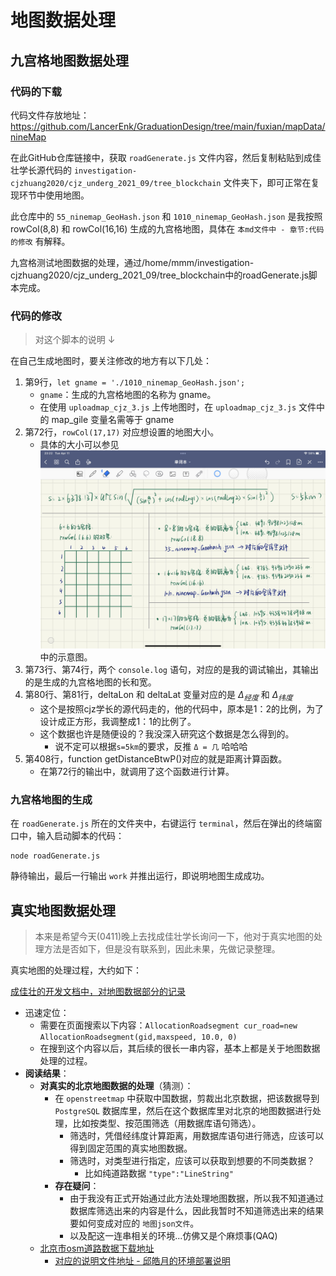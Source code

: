 # 地图数据处理

## 九宫格地图数据处理

### 代码的下载

代码文件存放地址：https://github.com/LancerEnk/GraduationDesign/tree/main/fuxian/mapData/nineMap

在此GitHub仓库链接中，获取 `roadGenerate.js` 文件内容，然后复制粘贴到成佳壮学长源代码的 `investigation-cjzhuang2020/cjz_underg_2021_09/tree_blockchain` 文件夹下，即可正常在复现环节中使用地图。

此仓库中的 `55_ninemap_GeoHash.json` 和 `1010_ninemap_GeoHash.json` 是我按照 rowCol(8,8) 和 rowCol(16,16) 生成的九宫格地图，具体在 `本md文件中 - 章节:代码的修改` 有解释。

九宫格测试地图数据的处理，通过/home/mmm/investigation-cjzhuang2020/cjz_underg_2021_09/tree_blockchain中的roadGenerate.js脚本完成。

### 代码的修改

> 对这个脚本的说明 ↓

在自己生成地图时，要关注修改的地方有以下几处：

1. 第9行，`let gname = './1010_ninemap_GeoHash.json';`
    * `gname`：生成的九宫格地图的名称为 gname。
    * 在使用 `uploadmap_cjz_3.js` 上传地图时，在 `uploadmap_cjz_3.js` 文件中的 map_gile 变量名需等于 gname
2. 第72行，`rowCol(17,17)` 对应想设置的地图大小。
    * 具体的大小可以参见![map1](./map1.jpg)中的示意图。
3. 第73行、第74行，两个 `console.log` 语句，对应的是我的调试输出，其输出的是生成的九宫格地图的长和宽。
4. 第80行、第81行，deltaLon 和 deltaLat 变量对应的是 $Δ_{经度}$ 和 $Δ_{纬度}$
    * 这个是按照cjz学长的源代码走的，他的代码中，原本是1：2的比例，为了设计成正方形，我调整成1：1的比例了。
    * 这个数据也许是随便设的？我没深入研究这个数据是怎么得到的。
        * 说不定可以根据`s=5km`的要求，反推 `Δ = 几` 哈哈哈
5. 第408行，function getDistanceBtwP()对应的就是距离计算函数。
    * 在第72行的输出中，就调用了这个函数进行计算。

### 九宫格地图的生成

在 `roadGenerate.js` 所在的文件夹中，右键运行 `terminal`，然后在弹出的终端窗口中，输入启动脚本的代码：

```shell
node roadGenerate.js
```

静待输出，最后一行输出 `work` 并推出运行，即说明地图生成成功。

## 真实地图数据处理

> 本来是希望今天(0411)晚上去找成佳壮学长询问一下，他对于真实地图的处理方法是否如下，但是没有联系到，因此未果，先做记录整理。

真实地图的处理过程，大约如下：

[成佳壮的开发文档中，对地图数据部分的记录](https://github.com/oscourse-tsinghua/investigation-cjzhuang2020/blob/main/%E8%B0%83%E5%BA%A6%E7%B3%BB%E7%BB%9F%E5%BC%80%E5%8F%91%E6%96%87%E6%A1%A3.md)

* 迅速定位：
  * 需要在页面搜索以下内容：`AllocationRoadsegment cur_road=new AllocationRoadsegment(gid,maxspeed, 10.0, 0)`
  * 在搜到这个内容以后，其后续的很长一串内容，基本上都是关于地图数据处理的过程。
* **阅读结果**：
  * **对真实的北京地图数据的处理**（猜测）：
    * 在 `openstreetmap` 中获取中国数据，剪裁出北京数据，把该数据导到 `PostgreSQL` 数据库里，然后在这个数据库里对北京的地图数据进行处理，比如按类型、按范围筛选（用数据库语句筛选）。
      * 筛选时，凭借经纬度计算距离，用数据库语句进行筛选，应该可以得到固定范围的真实地图数据。
      * 筛选时，对类型进行指定，应该可以获取到想要的不同类数据？
        * 比如纯道路数据 `"type":"LineString"`
    * **存在疑问**：
      * 由于我没有正式开始通过此方法处理地图数据，所以我不知道通过数据库筛选出来的内容是什么，因此我暂时不知道筛选出来的结果要如何变成对应的 `地图json文件`。
      * 以及配这一连串相关的环境...仿佛又是个麻烦事(QAQ)
  * [北京市osm道路数据下载地址](https://github.com/xyongcn/BalanceRouting4RealtimeTraffic/tree/master/map)
    * [对应的说明文件地址 - 邱皓月的环境部署说明](https://github.com/oscourse-tsinghua/vanet-DTrafficMining2018/blob/master/%E9%82%B1%E7%9A%93%E6%9C%88%E5%AD%A6%E4%BD%8D%E8%AE%BA%E6%96%87%E7%BB%93%E6%9E%9C%E6%95%B4%E7%90%86/1.%E9%A1%B9%E7%9B%AE%E5%B7%A5%E4%BD%9C%E7%BB%93%E6%9E%9C/%E5%AE%9E%E9%AA%8C%E7%8E%AF%E5%A2%83%E9%83%A8%E7%BD%B2%E5%B8%AE%E5%8A%A9.txt)
